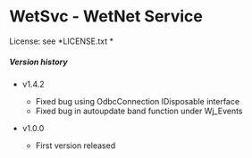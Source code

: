 WetSvc - WetNet Service
=======================
License: see *LICENSE.txt *


##### Version history

* v1.4.2
  * Fixed bug using OdbcConnection IDisposable interface
  * Fixed bug in autoupdate band function under Wj_Events

* v1.0.0
  * First version released